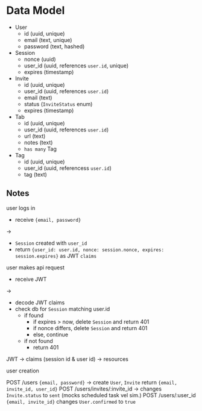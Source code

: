 # Data Model

* User
  * id (uuid, unique)
  * email (text, unique)
  * password (text, hashed)
* Session
  * nonce (uuid)
  * user_id (uuid, references `user.id`, unique)
  * expires (timestamp)
* Invite
  * id (uuid, unique)
  * user_id (uuid, references `user.id`)
  * email (text)
  * status (`InviteStatus` enum)
  * expires (timestamp)
* Tab
  * id (uuid, unique)
  * user_id (uuid, references `user.id`)
  * url (text)
  * notes (text)
  * `has many` Tag
* Tag
  * id (uuid, unique)
  * user_id (uuid, referencess `user.id`)
  * tag (text)

## Notes

user logs in

* receive `{email, password}`

->

* `Session` created with `user_id`
* return `{user_id: user.id, nonce: session.nonce, expires: session.expires}`
  as JWT `claims`

user makes api request

* receive JWT

->

* decode JWT claims
* check db for `Session` matching user.id
  * if found
    * if expires >  now, delete `Session` and return 401
    * if nonce differs, delete `Session` and return 401
    * else, continue
  * if not found
    * return 401

 JWT -> claims (session id & user id) -> resources


user creation

POST /users `{email, password}` ->
  create `User`, `Invite`
  return `{email, invite_id, user_id}`
POST /users/invites/:invite_id ->
  changes `Invite.status` to `sent`
  (mocks scheduled task vel sim.)
POST /users/:user_id `{email, invite_id}`
  changes `User.confirmed` to `true`
